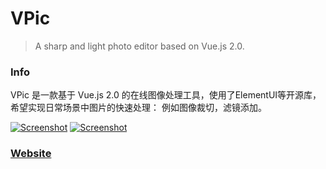 # VPic

> A sharp and light photo editor based on Vue.js 2.0.

### Info

VPic 是一款基于 Vue.js 2.0 的在线图像处理工具，使用了ElementUI等开源库，希望实现日常场景中图片的快速处理：
例如图像裁切，滤镜添加。


[![Screenshot](http://7xr868.com1.z0.glb.clouddn.com/VPic1.gif)](https://licao404.github.io/VPic)
[![Screenshot](http://7xr868.com1.z0.glb.clouddn.com/VPic-2.gif)](https://licao404.github.io/VPic)

### [Website](https://licao404.github.io/VPic/)


